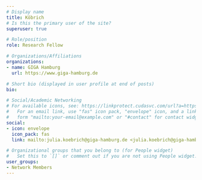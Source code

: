 ```yaml
---
# Display name
title: Köbrich
# Is this the primary user of the site?
superuser: true

# Role/position
role: Research Fellow

# Organizations/Affiliations
organizations:
- name: GIGA Hamburg
  url: https://www.giga-hamburg.de

# Short bio (displayed in user profile at end of posts)
bio: 

# Social/Academic Networking
# For available icons, see: https://linkprotect.cudasvc.com/url?a=https%3a%2f%2fsourcethemes.com%2facademic%2fdocs%2fpage-builder%2f%23icons&c=E,1,03Q55I8O6D-V-MsaI5i3Th7UvGHpRVj6l4dANOBXiQaBRckWF-Uxi40d1B8mh5T88rS8FWL6R2UVO5-e4mDAmzVU5C2FJcU0kEkb6Qi2tyc,&typo=1
#   For an email link, use "fas" icon pack, "envelope" icon, and a link in the
#   form "mailto:your-email@example.com" or "#contact" for contact widget.
social:
- icon: envelope
  icon_pack: fas
  link: mailto:julia.koebrich@giga-hamburg.de <julia.koebrich@giga-hamburg.de>

# Organizational groups that you belong to (for People widget)
#   Set this to `[]` or comment out if you are not using People widget.
user_groups:
- Network Members
---
```

